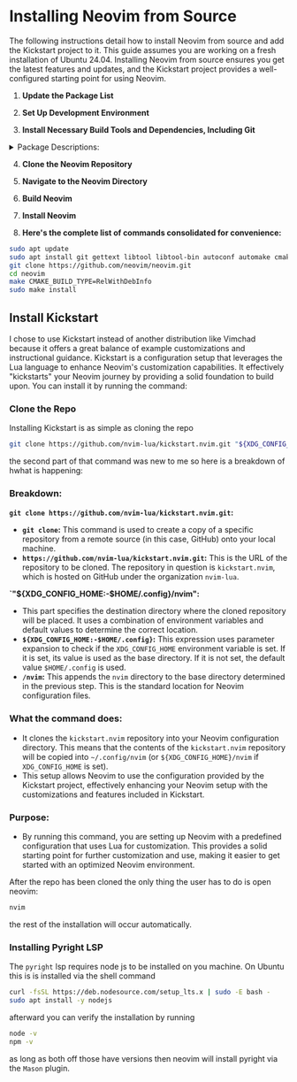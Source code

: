 
# Installing Neovim from Source

The following instructions detail how to install Neovim from source and add the Kickstart project to it. This guide assumes you are working on a fresh installation of Ubuntu 24.04. Installing Neovim from source ensures you get the latest features and updates, and the Kickstart project provides a well-configured starting point for using Neovim.

1. **Update the Package List**

2. **Set Up Development Environment**

3. **Install Necessary Build Tools and Dependencies, Including Git**

<details><summary>Package Descriptions:</summary>

### 1. `git`
Git is necessary for cloning the Neovim repository from GitHub. It allows you to download the source code and contribute back if needed.

### 2. `gettext`
Gettext is used for internationalization and localization. Neovim uses it to support multiple languages for its messages.

### 3. `libtool`
Libtool is a scripting tool that helps manage the creation of static and dynamic libraries. It's needed for building some of the dependencies Neovim relies on.

### 4. `libtool-bin`
Libtool-bin provides the executables for libtool, such as `libtool` and `libtoolize`. These are required during the build process of Neovim's dependencies.

### 5. `autoconf`
Autoconf is used to generate configuration scripts for building Neovim and its dependencies. It helps ensure the software can be built on different Unix-like systems.

### 6. `automake`
Automake generates `Makefile.in` files compliant with the GNU Coding Standards. It's required to handle the build process for Neovim's dependencies.

### 7. `cmake`
CMake is a cross-platform build system used by Neovim to configure its build environment. It generates native build scripts for the system you are using.

### 8. `g++`
G++ is the GNU C++ compiler, which is needed to compile the C++ components of Neovim and its dependencies.

### 9. `pkg-config`
Pkg-config helps configure the build environment by providing information about installed libraries. Neovim uses it to locate its dependencies.

### 10. `unzip`
Unzip is used to extract files from ZIP archives. Some dependencies or build artifacts might be distributed as ZIP files.

### 11. `curl`
Curl is a command-line tool for transferring data with URLs. It's used to download some dependencies or additional resources during the build process.

### 12. `xclip`
Xclip provides an interface to the X clipboard from the command line. While not essential for building Neovim, it can be useful for interacting with the clipboard during development or testing.

### 13. `ninja-build`
Ninja is a small, fast build system that Neovim uses as its primary build tool. It executes build processes in parallel, significantly speeding up the build process compared to traditional `make`.

</details>

4. **Clone the Neovim Repository**

5. **Navigate to the Neovim Directory**

6. **Build Neovim**

7. **Install Neovim**

8. **Here's the complete list of commands consolidated for convenience:**

```bash
sudo apt update
sudo apt install git gettext libtool libtool-bin autoconf automake cmake g++ pkg-config unzip curl ninja-build xclip
git clone https://github.com/neovim/neovim.git
cd neovim
make CMAKE_BUILD_TYPE=RelWithDebInfo
sudo make install
```

## Install Kickstart

I chose to use Kickstart instead of another distribution like Vimchad because it offers a great balance of example customizations and instructional guidance. Kickstart is a configuration setup that leverages the Lua language to enhance Neovim's customization capabilities. It effectively "kickstarts" your Neovim journey by providing a solid foundation to build upon. You can install it by running the command:

### Clone the Repo
Installing Kickstart is as simple as cloning the repo

```bash
git clone https://github.com/nvim-lua/kickstart.nvim.git "${XDG_CONFIG_HOME:-$HOME/.config}"/nvim
```

the second part of that command was new to me so here is a breakdown of hwhat is happening:

### Breakdown:

**`git clone https://github.com/nvim-lua/kickstart.nvim.git`:**
- **`git clone`:** This command is used to create a copy of a specific repository from a remote source (in this case, GitHub) onto your local machine.
- **`https://github.com/nvim-lua/kickstart.nvim.git`:** This is the URL of the repository to be cloned. The repository in question is `kickstart.nvim`, which is hosted on GitHub under the organization `nvim-lua`.

**`"${XDG_CONFIG_HOME:-$HOME/.config}/nvim":**
- This part specifies the destination directory where the cloned repository will be placed. It uses a combination of environment variables and default values to determine the correct location.
- **`${XDG_CONFIG_HOME:-$HOME/.config}`:** This expression uses parameter expansion to check if the `XDG_CONFIG_HOME` environment variable is set. If it is set, its value is used as the base directory. If it is not set, the default value `$HOME/.config` is used.
- **`/nvim`:** This appends the `nvim` directory to the base directory determined in the previous step. This is the standard location for Neovim configuration files.

### What the command does:

- It clones the `kickstart.nvim` repository into your Neovim configuration directory. This means that the contents of the `kickstart.nvim` repository will be copied into `~/.config/nvim` (or `${XDG_CONFIG_HOME}/nvim` if `XDG_CONFIG_HOME` is set).
- This setup allows Neovim to use the configuration provided by the Kickstart project, effectively enhancing your Neovim setup with the customizations and features included in Kickstart.

### Purpose:

- By running this command, you are setting up Neovim with a predefined configuration that uses Lua for customization. This provides a solid starting point for further customization and use, making it easier to get started with an optimized Neovim environment.

After the repo has been cloned the only thing the user has to do is open neovim:
```bash
nvim
```
the rest of the installation will occur automatically.

### Installing Pyright LSP

The `pyright` lsp requires node js to be installed on you machine. On Ubuntu this is is installed via the shell command

```sh
curl -fsSL https://deb.nodesource.com/setup_lts.x | sudo -E bash -
sudo apt install -y nodejs
```

afterward you can verify the installation by running

```sh
node -v
npm -v
```
as long as both off those have versions then neovim will install pyright via the `Mason` plugin.

